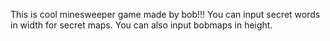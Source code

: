 This is cool minesweeper game made by bob!!!
You can input secret words in width for secret maps.
You can also input bobmaps in height.
